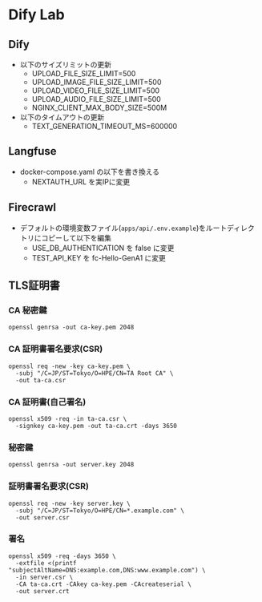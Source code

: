 # Dify Lab


## Dify

- 以下のサイズリミットの更新
    - UPLOAD_FILE_SIZE_LIMIT=500
    - UPLOAD_IMAGE_FILE_SIZE_LIMIT=500
    - UPLOAD_VIDEO_FILE_SIZE_LIMIT=500
    - UPLOAD_AUDIO_FILE_SIZE_LIMIT=500
    - NGINX_CLIENT_MAX_BODY_SIZE=500M
- 以下のタイムアウトの更新
    - TEXT_GENERATION_TIMEOUT_MS=600000

## Langfuse

- docker-compose.yaml の以下を書き換える
    - NEXTAUTH_URL を実IPに変更

## Firecrawl

- デフォルトの環境変数ファイル(`apps/api/.env.example`)をルートディレクトリにコピーして以下を編集
    - USE_DB_AUTHENTICATION を false に変更
    - TEST_API_KEY を fc-Hello-GenA1 に変更

## TLS証明書

### CA 秘密鍵
```
openssl genrsa -out ca-key.pem 2048
```

### CA 証明書署名要求(CSR)
```
openssl req -new -key ca-key.pem \
  -subj "/C=JP/ST=Tokyo/O=HPE/CN=TA Root CA" \
  -out ta-ca.csr
```

### CA 証明書(自己署名)
```
openssl x509 -req -in ta-ca.csr \
  -signkey ca-key.pem -out ta-ca.crt -days 3650
```

### 秘密鍵
```
openssl genrsa -out server.key 2048
```

### 証明書署名要求(CSR)
```
openssl req -new -key server.key \
  -subj "/C=JP/ST=Tokyo/O=HPE/CN=*.example.com" \
  -out server.csr
```

### 署名
```
openssl x509 -req -days 3650 \
  -extfile <(printf "subjectAltName=DNS:example.com,DNS:www.example.com") \
  -in server.csr \
  -CA ta-ca.crt -CAkey ca-key.pem -CAcreateserial \
  -out server.crt
```
